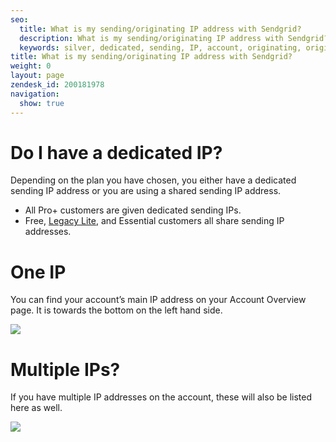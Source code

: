 ```yaml
---
seo:
  title: What is my sending/originating IP address with Sendgrid?
  description: What is my sending/originating IP address with Sendgrid?
  keywords: silver, dedicated, sending, IP, account, originating, originate, plan
title: What is my sending/originating IP address with Sendgrid?
weight: 0
layout: page
zendesk_id: 200181978
navigation:
  show: true
---
```


# Do I have a dedicated IP?

Depending on the plan you have chosen, you either have a dedicated sending IP address or you are using a shared sending IP address.

- All Pro+ customers are given dedicated sending IPs.  
- Free, [Legacy Lite]({{root_url}}/Classroom/Basics/Billing/legacy_lite_plan.html), and Essential customers all share sending IP addresses.

# One IP

You can find your account’s main IP address on your Account Overview page. It is towards the bottom on the left hand side.

![]({{root_url}}/images/IP_address_maco.png)



# Multiple IPs?

If you have multiple IP addresses on the account, these will also be listed here as well.

![]({{root_url}}/images/2_ips_maco.png)
